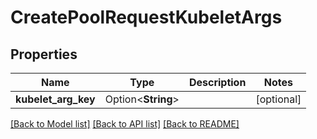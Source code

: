 # CreatePoolRequestKubeletArgs

## Properties

Name | Type | Description | Notes
------------ | ------------- | ------------- | -------------
**kubelet_arg_key** | Option<**String**> |  | [optional]

[[Back to Model list]](../README.md#documentation-for-models) [[Back to API list]](../README.md#documentation-for-api-endpoints) [[Back to README]](../README.md)


